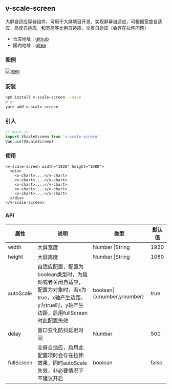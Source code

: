 ## v-scale-screen

大屏自适应容器组件，可用于大屏项目开发，实现屏幕自适应，可根据宽度自适应，高度自适应，和宽高等比例自适应，全屏自适应（会存在拉伸问题）

+ 仓库地址：[github](https://github.com/Alfred-Skyblue/v-scale-screen)
+ 国内地址：[gitee](https://gitee.com/yuan_fangY/v-scale-screen)
### 图例

![图例](./dev/assets/images/scale_screen.gif)

### 安装

```bash
npm install v-scale-screen --save
# or 
yarn add v-scale-screen
```

### 引入

```js
// main.js
import VScaleScreen from 'v-scale-screen'
Vue.use(VScaleScreen)
```

### 使用

```vue
<v-scale-screen width="1920" height="1080">
  <div>
    <v-chart>....</v-chart>
    <v-chart>....</v-chart>
    <v-chart>....</v-chart>
    <v-chart>....</v-chart>
    <v-chart>....</v-chart>
  </div>
</v-scale-screen>
```


### API
| 属性        | 说明                                                                  | 类型              | 默认值                      |
|-----------|---------------------------------------------------------------------|-----------------|--------------------------|
| width     | 大屏宽度                                                                | Number \|String         | 1920 |
| height   | 大屏高度                                                     | Number \|String | 1080 |
| autoScale | 自适应配置，配置为boolean类型时，为启动或者关闭自适应，配置为对象时，若x为true，x轴产生边距，y为true时，y轴产生边距，启用fullScreen时此配置失效 | boolean\|{x:number,y:number} | true                     |
| delay     | 窗口变化防抖延迟时间                                                          | Number          | 500                      |
| fullScreen | 全屏自适应，启用此配置项时会存在拉伸效果，同时autoScale失效，非必要情况下不建议开启 | boolean | false |

